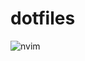 # dotfiles

![nvim](https://img.spiffyeight77.com/github/dotfiles/FD14D9BC2834CC00-5C3F5673A9D818C7.png)
